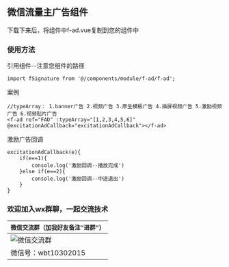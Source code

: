 ## 微信流量主广告组件

下载下来后，将组件中f-ad.vue复制到您的组件中


### 使用方法

引用组件--注意您组件的路径
```
import fSignature from '@/components/module/f-ad/f-ad';
```

案例

```
//typeArray： 1.banner广告 2.视频广告 3.原生模板广告 4.插屏视频广告 5.激励视频广告 6.视频贴片广告
<f-ad ref="FAD" :typeArray="[1,2,3,4,5,6]" @excitationAdCallback="excitationAdCallback"></f-ad>
```
激励广告回调

```
excitationAdCallback(e){
	if(e==1){
		console.log('激励回调--播放完成')
	}else if(e==2){
		console.log('激励回调--中途退出')
	}
}
```

### 欢迎加入wx群聊，一起交流技术

| `微信交流群（加我好友备注"进群"）`                  |
|--------------------------- |
|![微信交流群](https://img02.163.gg/img/1/19/33/61/1193361-dtzzkprpse.jpg!YM0000)|
|微信号：wbt10302015|

